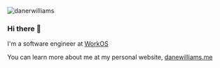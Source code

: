 <p align="left"> <img src="https://komarev.com/ghpvc/?username=danerwilliams" alt="danerwilliams" /> </p>  
  
### Hi there 👋

I'm a software engineer at [WorkOS](https://workos.com/)

You can learn more about me at my personal website, [danewilliams.me](https://danewilliams.me)
